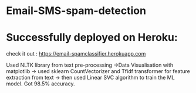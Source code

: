 # Email-SMS-spam-detection
# Successfully deployed on Heroku:
check it out : https://email-spamclassifier.herokuapp.com

Used NLTK library from text pre-processing ->Data Visualisation with matplotlib -> used sklearn CountVectorizer and Tfidf transformer for feature extraction from text -> then used Linear SVC algorithm to train the ML model. Got 98.5% accuracy.
